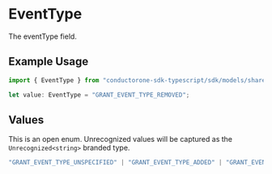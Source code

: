 # EventType

The eventType field.

## Example Usage

```typescript
import { EventType } from "conductorone-sdk-typescript/sdk/models/shared";

let value: EventType = "GRANT_EVENT_TYPE_REMOVED";
```

## Values

This is an open enum. Unrecognized values will be captured as the `Unrecognized<string>` branded type.

```typescript
"GRANT_EVENT_TYPE_UNSPECIFIED" | "GRANT_EVENT_TYPE_ADDED" | "GRANT_EVENT_TYPE_REMOVED" | Unrecognized<string>
```